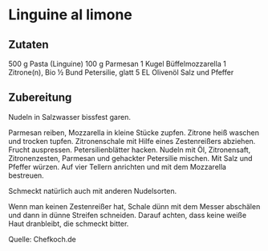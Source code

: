 # Linguine al limone

## Zutaten
500 g	Pasta (Linguine)
100 g	Parmesan
1 Kugel	Büffelmozzarella
1	Zitrone(n), Bio
½ Bund	Petersilie, glatt
5 EL	Olivenöl
Salz und Pfeffer

## Zubereitung
Nudeln in Salzwasser bissfest garen.

Parmesan reiben, Mozzarella in kleine Stücke zupfen. Zitrone heiß waschen und trocken tupfen. Zitronenschale mit Hilfe eines Zestenreißers abziehen. Frucht auspressen. Petersilienblätter hacken.
Nudeln mit Öl, Zitronensaft, Zitronenzesten, Parmesan und gehackter Petersilie mischen. Mit Salz und Pfeffer würzen. Auf vier Tellern anrichten und mit dem Mozzarella bestreuen.

Schmeckt natürlich auch mit anderen Nudelsorten.

Wenn man keinen Zestenreißer hat, Schale dünn mit dem Messer abschälen und dann in dünne Streifen schneiden. Darauf achten, dass keine weiße Haut dranbleibt, die schmeckt bitter.

Quelle: Chefkoch.de